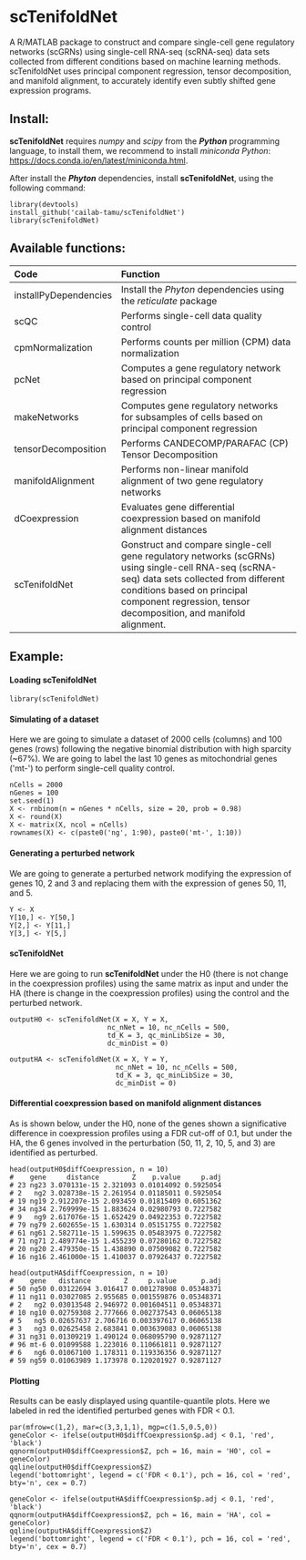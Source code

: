 scTenifoldNet
=============

A R/MATLAB package to construct and compare single-cell gene regulatory networks (scGRNs) using single-cell RNA-seq (scRNA-seq) data sets collected from different conditions based on machine learning methods. scTenifoldNet uses principal component regression, tensor decomposition, and manifold alignment, to accurately identify even subtly shifted gene expression programs.

Install:
-------
**scTenifoldNet** requires *numpy* and *scipy* from the ***Python*** programming language, to install them, we recommend to install *miniconda Python*: https://docs.conda.io/en/latest/miniconda.html.

After install the ***Phyton*** dependencies, install **scTenifoldNet**, using the following command:

```{R}
library(devtools)
install_github('cailab-tamu/scTenifoldNet')
library(scTenifoldNet)
```

Available functions:
--------------------

|Code| Function |
|:-|:-|
|installPyDependencies|Install the *Phyton* dependencies using the *reticulate* package|
|scQC|Performs single-cell data quality control|
|cpmNormalization|Performs counts per million (CPM) data normalization|
|pcNet|Computes a gene regulatory network based on principal component regression|
|makeNetworks|Computes gene regulatory networks for subsamples of cells based on principal component regression|
|tensorDecomposition|Performs CANDECOMP/PARAFAC (CP) Tensor Decomposition|
|manifoldAlignment|Performs non-linear manifold alignment of two gene regulatory networks|
|dCoexpression|Evaluates gene differential coexpression based on manifold alignment distances|
|scTenifoldNet|Gonstruct and compare single-cell gene regulatory networks (scGRNs) using single-cell RNA-seq (scRNA-seq) data sets collected from different conditions based on principal component regression, tensor decomposition, and manifold alignment.|

Example:
--------
#### Loading scTenifoldNet
```{r}
library(scTenifoldNet)
```

#### Simulating of a dataset 
Here we are going to simulate a dataset of 2000 cells (columns) and 100 genes (rows) following the negative binomial distribution with high sparcity (~67%). We are going to label the last 10 genes as mitochondrial genes ('mt-') to perform single-cell quality control.
```{r}
nCells = 2000
nGenes = 100
set.seed(1)
X <- rnbinom(n = nGenes * nCells, size = 20, prob = 0.98)
X <- round(X)
X <- matrix(X, ncol = nCells)
rownames(X) <- c(paste0('ng', 1:90), paste0('mt-', 1:10))
```

#### Generating a perturbed network 
We are going to generate a perturbed network modifying the expression of genes 10, 2 and 3 and replacing them with the expression of genes 50, 11, and 5.
```{r}
Y <- X
Y[10,] <- Y[50,]
Y[2,] <- Y[11,]
Y[3,] <- Y[5,]
```
#### scTenifoldNet
Here we are going to run **scTenifoldNet** under the H0 (there is not change in the coexpression profiles) using the same matrix as input and under the HA (there is change in the coexpression profiles) using the control and the perturbed network.
```{r}
outputH0 <- scTenifoldNet(X = X, Y = X,
                        nc_nNet = 10, nc_nCells = 500,
                        td_K = 3, qc_minLibSize = 30,
                        dc_minDist = 0)

outputHA <- scTenifoldNet(X = X, Y = Y,
                          nc_nNet = 10, nc_nCells = 500,
                          td_K = 3, qc_minLibSize = 30,
                          dc_minDist = 0)
```
#### Differential coexpression based on manifold alignment distances
As is shown below, under the H0, none of the genes shown a significative difference in coexpression profiles using a FDR cut-off of 0.1, but under the HA, the 6 genes involved in the perturbation (50, 11, 2, 10, 5, and 3) are identified as perturbed.
```
head(outputH0$diffCoexpression, n = 10)
#    gene     distance        Z    p.value     p.adj
# 23 ng23 3.070131e-15 2.321093 0.01014092 0.5925054
# 2   ng2 3.028738e-15 2.261954 0.01185011 0.5925054
# 19 ng19 2.912207e-15 2.093459 0.01815409 0.6051362
# 34 ng34 2.769999e-15 1.883624 0.02980793 0.7227582
# 9   ng9 2.617076e-15 1.652429 0.04922353 0.7227582
# 79 ng79 2.602655e-15 1.630314 0.05151755 0.7227582
# 61 ng61 2.582711e-15 1.599635 0.05483975 0.7227582
# 71 ng71 2.489774e-15 1.455239 0.07280162 0.7227582
# 20 ng20 2.479350e-15 1.438890 0.07509082 0.7227582
# 16 ng16 2.461000e-15 1.410037 0.07926437 0.7227582

head(outputHA$diffCoexpression, n = 10)
#    gene   distance        Z     p.value      p.adj
# 50 ng50 0.03122694 3.016417 0.001278908 0.05348371
# 11 ng11 0.03027085 2.955685 0.001559876 0.05348371
# 2   ng2 0.03013548 2.946972 0.001604511 0.05348371
# 10 ng10 0.02759308 2.777666 0.002737543 0.06065138
# 5   ng5 0.02657637 2.706716 0.003397617 0.06065138
# 3   ng3 0.02625458 2.683841 0.003639083 0.06065138
# 31 ng31 0.01309219 1.490124 0.068095790 0.92871127
# 96 mt-6 0.01099588 1.223016 0.110661811 0.92871127
# 6   ng6 0.01067100 1.178311 0.119336356 0.92871127
# 59 ng59 0.01063989 1.173978 0.120201927 0.92871127
```

#### Plotting
Results can be easly displayed using quantile-quantile plots. Here we labeled in red the identified perturbed genes with FDR < 0.1.
```{r}
par(mfrow=c(1,2), mar=c(3,3,1,1), mgp=c(1.5,0.5,0))
geneColor <- ifelse(outputH0$diffCoexpression$p.adj < 0.1, 'red', 'black')
qqnorm(outputH0$diffCoexpression$Z, pch = 16, main = 'H0', col = geneColor)
qqline(outputH0$diffCoexpression$Z)
legend('bottomright', legend = c('FDR < 0.1'), pch = 16, col = 'red', bty='n', cex = 0.7)

geneColor <- ifelse(outputHA$diffCoexpression$p.adj < 0.1, 'red', 'black')
qqnorm(outputHA$diffCoexpression$Z, pch = 16, main = 'HA', col = geneColor)
qqline(outputHA$diffCoexpression$Z)
legend('bottomright', legend = c('FDR < 0.1'), pch = 16, col = 'red', bty='n', cex = 0.7)
```

